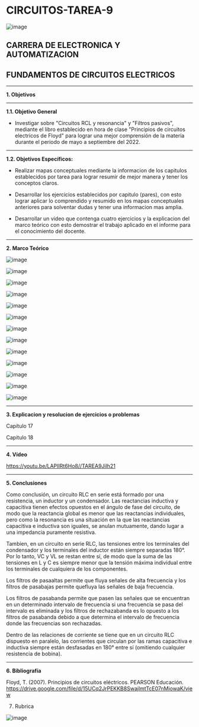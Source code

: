 # CIRCUITOS-TAREA-9

![image](https://user-images.githubusercontent.com/105686218/169063263-fec46540-3f80-4755-af10-c6e466470348.png)        

## CARRERA DE ELECTRONICA Y AUTOMATIZACION

## FUNDAMENTOS DE CIRCUITOS ELECTRICOS

***

**1. Objetivos**

***

   **1.1. Objetivo General** 
   
- Investigar sobre "Circuitos RCL y resonancia" y "Filtros pasivos", mediante el libro establecido en hora de clase "Principios de circuitos electricos de Floyd" para lograr una mejor comprensión de la materia durante el periodo de mayo a septiembre del 2022.

***

  **1.2. Objetivos Específicos:**
   
- Realizar mapas conceptuales mediante la informacion de los capitulos establecidos por tarea para lograr resumir de mejor manera y tener los conceptos claros.

- Desarrollar los ejercicios establecidos por capitulo (pares), con esto lograr aplicar lo comprendido y resumido en los mapas conceptuales anteriores para solventar dudas y tener una informacion mas amplia.

- Desarrollar un video que contenga cuatro ejercicios y la explicacion del marco teórico con esto demostrar el trabajo aplicado en el informe para el conocimiento del docente.
   
***

**2. Marco Teórico**

![image](https://user-images.githubusercontent.com/94011974/187465828-e88be2c7-d9f5-4cc1-9813-c41f11b77958.png)

![image](https://user-images.githubusercontent.com/94011974/187465842-2d6a4c81-c304-44f6-b209-296cbe75c965.png)

![image](https://user-images.githubusercontent.com/94011974/187465203-a18dd1e1-e68b-4a4e-afd6-ef07989af494.png)

![image](https://user-images.githubusercontent.com/94011974/187465266-8d4c48f3-2fdc-45cc-95f8-1a88ffbb47da.png)

![image](https://user-images.githubusercontent.com/94011974/187465289-a7dfea4b-165a-4ba9-9fb3-f2e63fecfd13.png)

![image](https://user-images.githubusercontent.com/94011974/187465310-e7886a67-ac39-4591-9c00-0e8a666920b3.png)

![image](https://user-images.githubusercontent.com/94011974/187465340-33481770-b28e-47d6-a016-04b481581b43.png)

![image](https://user-images.githubusercontent.com/94011974/187465360-2b2e4040-c8ac-4464-ab35-bf7f184e5101.png)

![image](https://user-images.githubusercontent.com/94011974/187465390-48ca875b-d1b5-49c0-aa5f-79a90c81b2d1.png)

![image](https://user-images.githubusercontent.com/94011974/187465424-868f2d84-f88d-4131-984f-41e7e30d8b68.png)

![image](https://user-images.githubusercontent.com/94011974/187465468-2ee82cfc-0799-4a9f-ad20-74ab4ef5f2ab.png)

![image](https://user-images.githubusercontent.com/94011974/187465618-8c98001d-ff75-4612-8bb1-9c70e8f6b13a.png)

![image](https://user-images.githubusercontent.com/94011974/187465637-6cd5c268-50b0-4f11-8f7e-1b8d19899107.png)

***

**3. Explicacion y resolucion de ejercicios o problemas**

Capítulo 17

Capitulo 18

***

**4. Vídeo**

https://youtu.be/LAPIIRt6Ho8//TAREA9Jilh21

***

**5. Conclusiones**

Como conclusión, un circuito RLC en serie está formado por una resistencia, un inductor y un condensador. Las reactancias inductiva y capacitiva tienen efectos opuestos en el ángulo de fase del circuito, de modo que la reactancia global es menor que las reactancias individuales, pero como la resonancia es una situación en la que las reactancias capacitiva e inductiva son iguales, se anulan mutuamente, dando lugar a una impedancia puramente resistiva.

Tambien, en un circuito en serie RLC, las tensiones entre los terminales del condensador y los terminales del inductor están siempre separadas 180°. Por lo tanto, VC y VL se restan entre sí, de modo que la suma de las tensiones en L y C es siempre menor que la tensión máxima individual entre los terminales de cualquiera de los componentes.

Los filtros de pasaaltas permite que fluya señales de alta frecuencia y los filtros de pasabajas permite quefluya las señales de baja frecuencia.

Los filtros de pasabanda permite que pasen las señales que se encuentran en un determinado intervalo de frecuencia si una frecuencia se pasa del intervalo es eliminada y los filtros de rechazabanda es lo opuesto a los filtros de pasabanda debido a que determina el intervalo de frecuencia donde las frecuencias son rechazadas.

Dentro de las relaciones de corriente se tiene que en un circuito RLC dispuesto en paralelo, las corrientes que circulan por las ramas capacitiva e inductiva siempre están desfasadas en 180° entre sí (omitiendo cualquier resistencia de bobina).

***

**6. Bibliografía**

Floyd, T. (2007). Principios de circuitos eléctricos. PEARSON Educación. https://drive.google.com/file/d/15UCq2JrPEKKB8SwajlmtTcE07nMiowaK/view

7. Rubrica

![image](https://user-images.githubusercontent.com/94011974/168502638-68a88253-237f-494b-b87f-72ae3914cb18.png)

